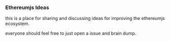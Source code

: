 ### Ethereumjs Ideas

this is a place for sharing and discussing ideas for improving the ethereumjs ecosystem.

everyone should feel free to just open a issue and brain dump.

